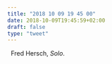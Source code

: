 ```yaml
---
title: "2018 10 09 19 45 00"
date: 2018-10-09T19:45:59+02:00
draft: false
type: "tweet"
---
```

<a href="https://itunes.apple.com/fr/album/solo/1011585685" type="application/rss+xml" class="iconfont icon-music" title="rss"></a> &nbsp; Fred Hersch, *Solo*.
